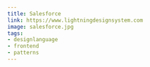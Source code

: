 ```yaml
---
title: Salesforce
link: https://www.lightningdesignsystem.com
image: salesforce.jpg
tags:
- designlanguage
- frontend
- patterns
---
```

